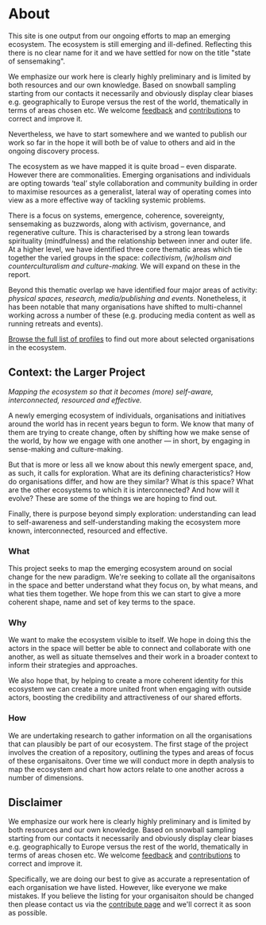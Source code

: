 # About

This site is one output from our ongoing efforts to map an emerging ecosystem. The ecosystem is still emerging and ill-defined. Reflecting this there is no clear name for it and we have settled for now on the title "state of sensemaking".

We emphasize our work here is clearly highly preliminary and is limited by both resources and our own knowledge. Based on snowball sampling starting from our contacts it necessarily and obviously display clear biases e.g. geographically to Europe versus the rest of the world, thematically in terms of areas chosen etc. We welcome [feedback](/contact/) and [contributions](/contribute/) to correct and improve it.

Nevertheless, we have to start somewhere and we wanted to publish our work so far in the hope it will both be of value to others and aid in the ongoing discovery process.

The ecosystem as we have mapped it is quite broad – even disparate. However there are commonalities. Emerging organisations and individuals are opting towards ‘teal’ style collaboration and community building in order to maximise resources as a generalist, lateral way of operating comes into view as a more effective way of tackling systemic problems.

There is a focus on systems, emergence, coherence, sovereignty, sensemaking as buzzwords, along with activism, governance, and regenerative culture. This is characterised by a strong lean towards spirituality (mindfulness) and the relationship between inner and outer life. At a higher level, we have identified three core thematic areas which tie together the varied groups in the space: _collectivism, (w)holism and counterculturalism and culture-making._ We will expand on these in the report.

Beyond this thematic overlap we have identified four major areas of activity: _physical spaces, research, media/publishing and events_. Nonetheless, it has been notable that many organisations have shifted to multi-channel working across a number of these (e.g. producing media content as well as running retreats and events).

[Browse the full list of profiles](/#profiles) to find out more about selected organisations in the ecosystem.

## Context: the Larger Project

*Mapping the ecosystem so that it becomes (more) self-aware, interconnected, resourced and effective.*

A newly emerging ecosystem of individuals, organisations and initiatives around the world has in recent years begun to form. We know that many of them are trying to create change, often by shifting how we make sense of the world, by how we engage with one another — in short, by engaging in sense-making and culture-making.

But that is more or less all we know about this newly emergent space, and, as such, it calls for exploration. What are its defining characteristics? How do organisations differ, and how are they similar? What *is* this space? What are the other ecosystems to which it is interconnected? And how will it evolve? These are some of the things we are hoping to find out.

Finally, there is purpose beyond simply exploration: understanding can lead to self-awareness and self-understanding making the ecosystem more known, interconnected, resourced and effective.

### What

This project seeks to map the emerging ecosystem around on social change for the new paradigm. We're seeking to collate all the organisaitons in the space and better understand what they focus on, by what means, and what ties them together. We hope from this we can start to give a more coherent shape, name and set of key terms to the space.

### Why

We want to make the ecosystem visible to itself. We hope in doing this the actors in the space will better be able to connect and collaborate with one another, as well as situate themselves and their work in a broader context to inform their strategies and approaches.

We also hope that, by helping to create a more coherent identity for this ecosystem we can create a more united front when engaging with outside actors, boosting the credibility and attractiveness of our shared efforts.

### How

We are undertaking research to gather information on all the organisations that can plausibly be part of our ecosystem. The first stage of the project involves the creation of a repository, outlining the types and areas of focus of these organisaitons. Over time we will conduct more in depth analysis to map the ecosystem and chart how actors relate to one another across a number of dimensions.

## Disclaimer

We emphasize our work here is clearly highly preliminary and is limited by both resources and our own knowledge. Based on snowball sampling starting from our contacts it necessarily and obviously display clear biases e.g. geographically to Europe versus the rest of the world, thematically in terms of areas chosen etc. We welcome [feedback](/contact/) and [contributions](/contribute/) to correct and improve it.

Specifically, we are doing our best to give as accurate a representation of each organisation we have listed. However, like everyone we make mistakes. If you believe the listing for your organisaiton should be changed then please contact us via the [contribute page](/contribute/) and we'll correct it as soon as possible.
